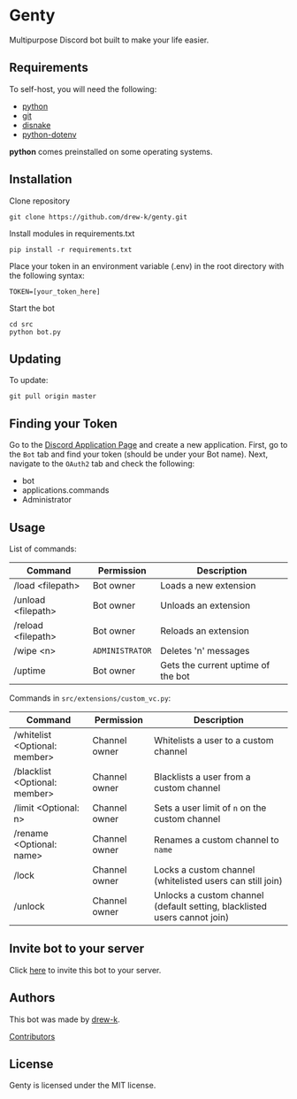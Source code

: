 # Genty

Multipurpose Discord bot built to make your life easier. 

## Requirements

To self-host, you will need the following:

* [python](https://www.python.org/downloads/)
* [git](https://git-scm.com/downloads)
* [disnake](https://github.com/DisnakeDev/disnake)
* [python-dotenv](https://github.com/theskumar/python-dotenv)

**python** comes preinstalled on some operating systems.

## Installation

Clone repository

```text
git clone https://github.com/drew-k/genty.git
```

Install modules in requirements.txt

```text
pip install -r requirements.txt
```

Place your token in an environment variable (.env) in the root directory with the following syntax:

```text
TOKEN=[your_token_here]
```

Start the bot
```text
cd src
python bot.py
```

## Updating

To update:

```text
git pull origin master
```

## Finding your Token
Go to the [Discord Application Page](https://discord.com/developers/applications/) and create a new application. First,
go to the `Bot` tab and find your token (should be under your Bot name). Next, navigate to the `OAuth2` tab and 
check the following:

* bot
* applications.commands
* Administrator

## Usage

List of commands:

| Command                   | Permission       | Description                          |
|---------------------------|------------------|--------------------------------------|
| /load \<filepath\>        | Bot owner        | Loads a new extension                |
| /unload \<filepath\>      | Bot owner        | Unloads an extension                 |
| /reload \<filepath\>      | Bot owner        | Reloads an extension                 |
| /wipe \<n\>               | `ADMINISTRATOR`  | Deletes 'n' messages                 |
| /uptime                   | Bot owner        | Gets the current uptime of the bot   |

Commands in `src/extensions/custom_vc.py`:

| Command                             | Permission       | Description                                                               |
|-------------------------------------|------------------|---------------------------------------------------------------------------|
| /whitelist \<Optional: member\>     | Channel owner    | Whitelists a user to a custom channel                                     |
| /blacklist \<Optional: member\>     | Channel owner    | Blacklists a user from a custom channel                                   |
| /limit \<Optional: n\>              | Channel owner    | Sets a user limit of `n` on the custom channel                            | 
| /rename \<Optional: name\>          | Channel owner    | Renames a custom channel to `name`                                        |
| /lock                               | Channel owner    | Locks a custom channel (whitelisted users can still join)                 |
| /unlock                             | Channel owner    | Unlocks a custom channel (default setting, blacklisted users cannot join) |


## Invite bot to your server

Click [here](https://discord.com/api/oauth2/authorize?client_id=873165810171002881&permissions=8&scope=applications.commands%20bot) 
to invite this bot to your server. 

## Authors

This bot was made by [drew-k](https://github.com/drew-k).

[Contributors](https://github.com/drew-k/genty/graphs/contributors)

## License

Genty is licensed under the MIT license.